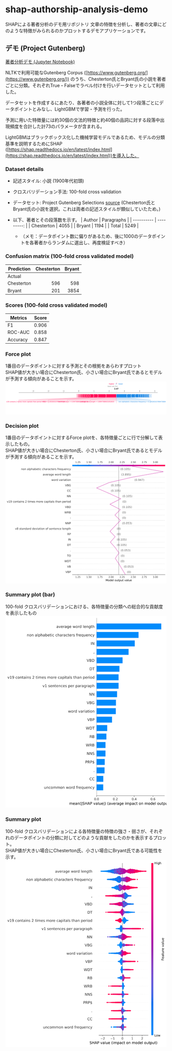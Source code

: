 # shap-authorship-analysis-demo

SHAPによる著者分析のデモ用リポジトリ
文章の特徴を分析し、著者の文章にどのような特徴がみられるのかプロットするデモアプリケーションです。

## デモ (Project Gutenberg)

[著者分析デモ (Jupyter Notebook)](demo/nltk_gutenberg_analysis.ipynb)

NLTKで利用可能なGutenberg Corpus ([https://www.gutenberg.org/](https://www.gutenberg.org/)) のうち、Chesterton氏とBryant氏の小説を著者ごとに分類。それぞれTrue・Falseでラベル付けを行いデータセットとして利用した。

データセットを作成するにあたり、各著者の小説全体に対して1つ段落ごとにデータポイントとみなし、LightGBMで学習・予測を行った。

予測に用いた特徴量には約30個の文法的特徴と約40個の品詞に対する段落中出現頻度を合計した計73のパラメータが含まれる。

LightGBMはブラックボックス化した機械学習モデルであるため、モデルの分類基準を説明するためにSHAP ([https://shap.readthedocs.io/en/latest/index.html](https://shap.readthedocs.io/en/latest/index.html))を導入した。

### Dataset details

- 記述スタイル: 小説 (1900年代初頭)
- クロスバリデーション手法: 100-fold cross validation
- データセット: Project Gutenberg Selections [source](https://www.nltk.org/nltk_data/#:~:text=Project%20Gutenberg%20Selections%20%5B%20download%20%7C%20source%20%5D) (Chesterton氏とBryant氏の小説を選択。これは両者の記述スタイルが類似していたため。)

- 以下、著者とその段落数を示す。
  | Author     | Paragraphs |
  | ---------- | ---------: |
  | Chesterton |       4055 |
  | Bryant     |       1194 |
  | Total      |       5249 |

  - （メモ：データポイント数に偏りがあるため、後に1000のデータポイントを各著者からランダムに選出し、再度検証すべき）

### Confusion matrix (100-fold cross validated model)

| Prediction | Chesterton | Bryant |
| ---------- | ---------: | -----: |
| Actual     |            |        |
| Chesterton |        596 |    598 |
| Bryant     |        201 |   3854 |

### Scores (100-fold cross validated model)

| Metrics  | Score |
| -------- | ----: |
| F1       | 0.906 |
| ROC-AUC  | 0.858 |
| Accuracy | 0.847 |

### Force plot

1番目のデータポイントに対する予測とその根拠をあらわすプロット  
SHAP値が大きい場合にChesterton氏、小さい場合にBryant氏であるとモデルが予測する傾向があることを示す。  
![Force](out/shap/figure/gutenberg/shap_force_plot.svg)

### Decision plot

1番目のデータポイントに対するForce plotを、各特徴量ごとに行で分解して表示したもの。  
SHAP値が大きい場合にChesterton氏、小さい場合にBryant氏であるとモデルが予測する傾向があることを示す。  
![Decision](out/shap/figure/gutenberg/shap_decision_plot.svg)

### Summary plot (bar)

100-fold クロスバリデーションにおける、各特徴量の分類への総合的な貢献度を表示したもの  
![Summary_bar](out/shap/figure/gutenberg_kfold/shap_summary_plot_bar.svg)

### Summary plot

100-fold クロスバリデーションによる各特徴量の特徴の強さ・弱さが、それぞれのデータポイントの分類に対してどのような貢献をしたのかを表示するプロット。  
SHAP値が大きい場合にChesterton氏、小さい場合にBryant氏である可能性を示す。  
![Summary](out/shap/figure/gutenberg_kfold/shap_summary_plot.svg)
